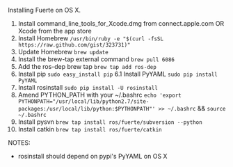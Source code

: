 Installing Fuerte on OS X.

1. Install command_line_tools_for_Xcode.dmg from connect.apple.com OR Xcode from the app store
2. Install Homebrew `/usr/bin/ruby -e "$(curl -fsSL https://raw.github.com/gist/323731)"`
3. Update Homebrew `brew update`
4. Install the brew-tap external command `brew pull 6086`
5. Add the ros-dep brew tap `brew tap add ros-dep`
6. Install pip `sudo easy_install pip`
6.1 Install PyYAML `sudo pip install PyYAML`
7. Install rosinstall `sudo pip install -U rosinstall`
8. Amend PYTHON_PATH with your ~/.bashrc `echo 'export PYTHONPATH="/usr/local/lib/python2.7/site-packages:/usr/local/lib/python:$PYTHONPATH"' >> ~/.bashrc` && `source ~/.bashrc`
9. Install pysvn `brew tap install ros/fuerte/subversion --python`
10. Install catkin `brew tap install ros/fuerte/catkin`



NOTES:

* rosinstall should depend on pypi's PyYAML on OS X
